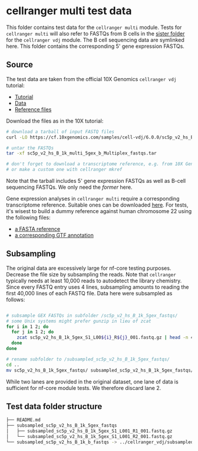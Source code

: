 # cellranger multi test data

This folder contains test data for the `cellranger multi` module.
Tests for `cellranger multi` will also refer to FASTQs from B cells in the [sister folder](../cellranger_vdj/README.md) for the `cellranger vdj` module.
The B cell sequencing data are symlinked here.
This folder contains the corresponding 5' gene expression FASTQs.

## Source

The test data are taken from the official 10X Genomics `cellranger vdj` tutorial:
- [Tutorial](https://support.10xgenomics.com/single-cell-vdj/software/pipelines/latest/tutorial/tutorial-vdj)
- [Data](https://www.10xgenomics.com/resources/datasets/human-b-cells-from-a-healthy-donor-1-k-cells-2-standard-6-0-0)
- [Reference files](https://support.10xgenomics.com/single-cell-vdj/software/pipelines/latest/tutorial/tutorial-vdj#download:~:text=https%3A//cf.10xgenomics.com/supp/cell%2Dvdj/refdata%2Dcellranger%2Dvdj%2DGRCh38%2Dalts%2Densembl%2D5.0.0.tar.gz)

Download the files as in the 10X tutorial:
```bash
# download a tarball of input FASTQ files
curl -LO https://cf.10xgenomics.com/samples/cell-vdj/6.0.0/sc5p_v2_hs_B_1k_multi_5gex_b_Multiplex/sc5p_v2_hs_B_1k_multi_5gex_b_Multiplex_fastqs.tar

# untar the FASTQs
tar -xf sc5p_v2_hs_B_1k_multi_5gex_b_Multiplex_fastqs.tar

# don't forget to download a transcriptome reference, e.g. from 10X Genomics
# or make a custom one with cellranger mkref
```

Note that the tarball includes 5' gene expression FASTQs as well as B-cell sequencing FASTQs.
We only need the *former* here.

Gene expression analyses in `cellranger multi` require a corresponding transcriptome reference.
Suitable ones can be downloaded [here](https://support.10xgenomics.com/single-cell-gene-expression/software/downloads/latest).
For tests, it's wisest to build a dummy reference against human chromosome 22 using the following files:
* [a FASTA reference](../../../genome/genome.fasta)
* [a corresponding GTF annotation](../../../genome/genome.gtf)

## Subsampling

The original data are excessively large for nf-core testing purposes.
Decrease the file size by subsampling the reads. 
Note that `cellranger` typically needs at least 10,000 reads to autodetect the library chemistry.
Since every FASTQ entry uses 4 lines, subsampling amounts to reading the first 40,000 lines of each FASTQ file.
Data here were subsampled as follows:

```bash

# subsample GEX FASTQs in subfolder /sc5p_v2_hs_B_1k_5gex_fastqs/
# some Unix systems might prefer gunzip in lieu of zcat
for i in 1 2; do
  for j in 1 2; do
    zcat sc5p_v2_hs_B_1k_5gex_S1_L00${i}_R${j}_001.fastq.gz | head -n 40000 | gzip -c > subsampled_sc5p_v2_hs_B_1k_5gex_S1_L00${i}_R${j}_001.fastq.gz
  done
done

# rename subfolder to /subsampled_sc5p_v2_hs_B_1k_5gex_fastqs/
cd ..
mv sc5p_v2_hs_B_1k_5gex_fastqs/ subsampled_sc5p_v2_hs_B_1k_5gex_fastqs/
```

While two lanes are provided in the original dataset,
one lane of data is sufficient for nf-core module tests.
We therefore discard lane 2.

## Test data folder structure

```bash
├── README.md
├── subsampled_sc5p_v2_hs_B_1k_5gex_fastqs
│   ├── subsampled_sc5p_v2_hs_B_1k_5gex_S1_L001_R1_001.fastq.gz
│   └── subsampled_sc5p_v2_hs_B_1k_5gex_S1_L001_R2_001.fastq.gz
└── subsampled_sc5p_v2_hs_B_1k_b_fastqs -> ../cellranger_vdj/subsampled_sc5p_v2_hs_B_1k_b_fastqs
```
